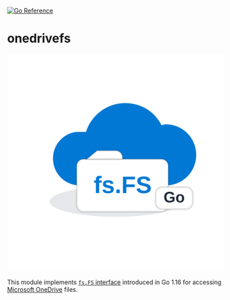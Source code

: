 [![Go Reference](https://pkg.go.dev/badge/github.com/dataddo/onedrivefs.svg)](https://pkg.go.dev/github.com/dataddo/onedrivefs)

# onedrivefs

![onedrivefs logo](onedrivefs-logo.svg)

This module implements [`fs.FS` interface](https://pkg.go.dev/io/fs#FS)
introduced in Go 1.16 for
accessing [Microsoft OneDrive](https://onedrive.live.com/about/en-us/) files.

